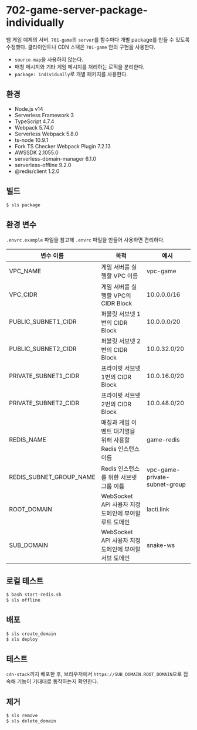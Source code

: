 # 702-game-server-package-individually

뱀 게임 예제의 서버. `701-game`의 `server`를 함수마다 개별 package를 만들 수 있도록 수정했다. 클라이언트나 CDN 스택은 `701-game` 안의 구현을 사용한다.

- `source-map`을 사용하지 않는다.
- 매칭 메시지와 기타 게임 메시지를 처리하는 로직을 분리한다.
- `package: individually`로 개별 패키지를 사용한다.

## 환경

- Node.js v14
- Serverless Framework 3
- TypeScript 4.7.4
- Webpack 5.74.0
- Serverless Webpack 5.8.0
- ts-node 10.9.1
- Fork TS Checker Webpack Plugin 7.2.13
- AWSSDK 2.1055.0
- serverless-domain-manager 6.1.0
- serverless-offline 9.2.0
- @redis/client 1.2.0

## 빌드

```bash
$ sls package
```

## 환경 변수

`.envrc.example` 파일을 참고해 `.envrc` 파일을 만들어 사용하면 편리하다.

| 변수 이름               | 목적                                                        | 예시                          |
| ----------------------- | ----------------------------------------------------------- | ----------------------------- |
| VPC_NAME                | 게임 서버를 실행할 VPC 이름                                 | vpc-game                      |
| VPC_CIDR                | 게임 서버를 실행할 VPC의 CIDR Block                         | 10.0.0.0/16                   |
| PUBLIC_SUBNET1_CIDR     | 퍼블릿 서브넷 1번의 CIDR Block                              | 10.0.0.0/20                   |
| PUBLIC_SUBNET2_CIDR     | 퍼블릿 서브넷 2번의 CIDR Block                              | 10.0.32.0/20                  |
| PRIVATE_SUBNET1_CIDR    | 프라이빗 서브넷 1번의 CIDR Block                            | 10.0.16.0/20                  |
| PRIVATE_SUBNET2_CIDR    | 프라이빗 서브넷 2번의 CIDR Block                            | 10.0.48.0/20                  |
| REDIS_NAME              | 매칭과 게임 이벤트 대기열을 위해 사용할 Redis 인스턴스 이름 | game-redis                    |
| REDIS_SUBNET_GROUP_NAME | Redis 인스턴스를 위한 서브넷 그룹 이름                      | vpc-game-private-subnet-group |
| ROOT_DOMAIN             | WebSocket API 사용자 지정 도메인에 부여할 루트 도메인       | lacti.link                    |
| SUB_DOMAIN              | WebSocket API 사용자 지정 도메인에 부여할 서브 도메인       | snake-ws                      |

## 로컬 테스트

```bash
$ bash start-redis.sh
$ sls offline
```

## 배포

```bash
$ sls create_domain
$ sls deploy
```

## 테스트

`cdn-stack`까지 배포한 후, 브라우저에서 `https://SUB_DOMAIN.ROOT_DOMAIN`으로 접속해 기능이 기대대로 동작하는지 확인한다.

## 제거

```bash
$ sls remove
$ sls delete_domain
```
